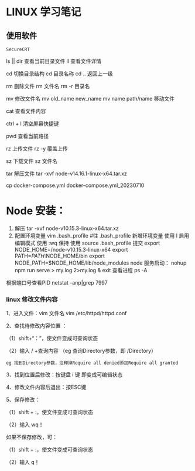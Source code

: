 # LINUX 学习笔记

## 使用软件
    SecureCRT
ls || dir  查看当前目录文件
ll 查看文件详情

cd 切换目录结构
   cd 目录名称
   cd .. 返回上一级

rm 删除文件
   rm 文件名
   rm -r 目录名
   
mv 修改文件名
   mv old_name new_name
   mv name path/name  移动文件
   
cat 查看文件内容
  
ctrl + l 清空屏幕快捷键

pwd 查看当前路径
	  
rz 上传文件
    rz -y 覆盖上传
	  
sz 下载文件
	sz 文件名

tar 解压文件
   tar -xvf node-v14.16.1-linux-x64.tar.xz 
   
cp docker-compose.yml docker-compose.yml_20230710
	
# Node 安装：
  1. 解压 tar -xvf node-v10.15.3-linux-x64.tar.xz
  2. 配置环境变量 
     vim .bash_profile
       #往 .bash_profile 新增环境变量
       使用 I 启用编辑模式
       使用 :wq 保持
       使用 source .bash_profile 提交
       export NODE_HOME=/node-v10.15.3-linux-x64
       export PATH=$PATH:$NODE_HOME/bin 
       export NODE_PATH=$NODE_HOME/lib/node_modules
node 服务启动：
   nohup npm run serve > my.log 2>my.log & exit
   查看进程
   ps -A 
   
根据端口号查看PID
  netstat -anp|grep 7997
	
### linux 修改文件内容

1、进入文件：vim 文件名
	vim /etc/httpd/httpd.conf

2、查找待修改内容位置 ：

（1）shift+“：”，使文件变成可查询状态

（2）输入 / +查询内容 （eg 查询Directory参数，即 /Directory）

	eg 找到Directory参数，注释掉Require all denied添加Require all granted

3、找到位置后修改：按键盘 i 键 即变成可编辑状态

4、修改文件内容后退出：按ESC键

5、保存修改：

（1）shift + :，使文件变成可查询状态

（2）输入 wq！

如果不保存修改，可：

（1）shift + :，使文件变成可查询状态

（2）输入 q！